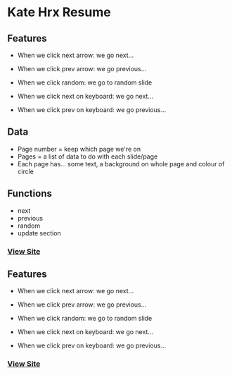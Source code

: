 # Kate Hrx Resume

## Features

* When we click next arrow: we go next...
* When we click prev arrow: we go previous...
* When we click random: we go to random slide

* When we click next on keyboard: we go next...
* When we click prev on keyboard: we go previous...

## Data

* Page number = keep which page we're on
* Pages = a list of data to do with each slide/page
* Each page has... some text, a background on whole page and colour of circle

## Functions

* next
* previous
* random
* update section

### [View Site](https://elh0.github.io/kate_hrx_project/)

## Features

* When we click next arrow: we go next...
* When we click prev arrow: we go previous...
* When we click random: we go to random slide

* When we click next on keyboard: we go next...
* When we click prev on keyboard: we go previous...

### [View Site](https://elh0.github.io/kate_hrx_project/)
